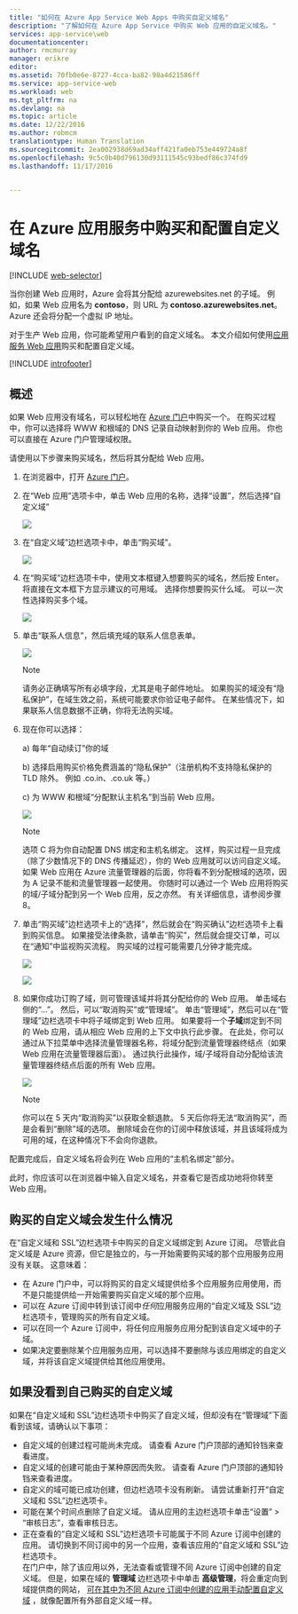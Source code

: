 ```yaml
---
title: "如何在 Azure App Service Web Apps 中购买自定义域名"
description: "了解如何在 Azure App Service 中购买 Web 应用的自定义域名。"
services: app-service\web
documentationcenter: 
author: rmcmurray
manager: erikre
editor: 
ms.assetid: 70fb0e6e-8727-4cca-ba82-98a4d21586ff
ms.service: app-service-web
ms.workload: web
ms.tgt_pltfrm: na
ms.devlang: na
ms.topic: article
ms.date: 12/22/2016
ms.author: robmcm
translationtype: Human Translation
ms.sourcegitcommit: 2ea002938d69ad34aff421fa0eb753e449724a8f
ms.openlocfilehash: 9c5c0b40d796130d93111545c93bedf86c374fd9
ms.lasthandoff: 11/17/2016


---
```

# <a name="buy-and-configure-a-custom-domain-name-in-azure-app-service"></a>在 Azure 应用服务中购买和配置自定义域名
[!INCLUDE [web-selector](../../includes/websites-custom-domain-selector.md)]

当你创建 Web 应用时，Azure 会将其分配给 azurewebsites.net 的子域。 例如，如果 Web 应用名为 **contoso**，则 URL 为 **contoso.azurewebsites.net**。 Azure 还会将分配一个虚拟 IP 地址。

对于生产 Web 应用，你可能希望用户看到的自定义域名。 本文介绍如何使用[应用服务 Web 应用](http://go.microsoft.com/fwlink/?LinkId=529714)购买和配置自定义域。 

[!INCLUDE [introfooter](../../includes/custom-dns-web-site-intro-notes.md)]

## <a name="overview"></a>概述
如果 Web 应用没有域名，可以轻松地在 [Azure 门户](https://portal.azure.com/)中购买一个。 在购买过程中，你可以选择将 WWW 和根域的 DNS 记录自动映射到你的 Web 应用。 你也可以直接在 Azure 门户管理域权限。

请使用以下步骤来购买域名，然后将其分配给 Web 应用。

1. 在浏览器中，打开 [Azure 门户](https://portal.azure.com/)。
2. 在“Web 应用”选项卡中，单击 Web 应用的名称，选择“设置”，然后选择“自定义域”
   
    ![](./media/custom-dns-web-site-buydomains-web-app/dncmntask-cname-6.png)
3. 在“自定义域”边栏选项卡中，单击“购买域”。
   
    ![](./media/custom-dns-web-site-buydomains-web-app/dncmntask-cname-buydomains-1.png)
4. 在“购买域”边栏选项卡中，使用文本框键入想要购买的域名，然后按 Enter。 将直接在文本框下方显示建议的可用域。 选择你想要购买什么域。 可以一次性选择购买多个域。 
   
   ![](./media/custom-dns-web-site-buydomains-web-app/dncmntask-cname-buydomains-2.png)
5. 单击“联系人信息”，然后填充域的联系人信息表单。
   
   ![](./media/custom-dns-web-site-buydomains-web-app/dncmntask-cname-buydomains-3.png)
   
   > [!NOTE]
   > 请务必正确填写所有必填字段，尤其是电子邮件地址。 如果购买的域没有“隐私保护”，在域生效之前，系统可能要求你验证电子邮件。 在某些情况下，如果联系人信息数据不正确，你将无法购买域。 
   > 
   > 
6. 现在你可以选择：
   
    a) 每年“自动续订”你的域
   
    b) 选择启用购买价格免费涵盖的“隐私保护”（注册机构不支持隐私保护的 TLD 除外。 例如 .co.in、.co.uk 等。）  
   
    c) 为 WWW 和根域“分配默认主机名”到当前 Web 应用。 
   
   ![](./media/custom-dns-web-site-buydomains-web-app/dncmntask-cname-buydomains-2.5.png)
   
   > [!NOTE]
   > 选项 C 将为你自动配置 DNS 绑定和主机名绑定。  这样，购买过程一旦完成（除了少数情况下的 DNS 传播延迟），你的 Web 应用就可以访问自定义域。 如果 Web 应用在 Azure 流量管理器的后面，你将看不到分配根域的选项，因为 A 记录不能和流量管理器一起使用。 你随时可以通过一个 Web 应用将购买的域/子域分配到另一个 Web 应用，反之亦然。 有关详细信息，请参阅步骤 8。 
   > 
   > 
7. 单击“购买域”边栏选项卡上的“选择”，然后就会在“购买确认”边栏选项卡上看到购买信息。 如果接受法律条款，请单击“购买”，然后就会提交订单，可以在“通知”中监视购买流程。 购买域的过程可能需要几分钟才能完成。 
   
   ![](./media/custom-dns-web-site-buydomains-web-app/dncmntask-cname-buydomains-4.png)
   
   ![](./media/custom-dns-web-site-buydomains-web-app/dncmntask-cname-buydomains-5.png)
8. 如果你成功订购了域，则可管理该域并将其分配给你的 Web 应用。 单击域右侧的“...”。 然后，可以“取消购买”或“管理域”。 单击“管理域”，然后可以在“管理域”边栏选项卡中将子域绑定到 Web 应用。 如果要将一个**子域**绑定到不同的 Web 应用，请从相应 Web 应用的上下文中执行此步骤。 在此处，你可以通过从下拉菜单中选择流量管理器名称，将域分配到流量管理器终结点（如果 Web 应用在流量管理器后面）。 通过执行此操作，域/子域将自动分配给该流量管理器终结点后面的所有 Web 应用。 
   
    ![](./media/custom-dns-web-site-buydomains-web-app/dncmntask-cname-buydomains-6.png)
   
   > [!NOTE]
   > 你可以在 5 天内“取消购买”以获取全额退款。 5 天后你将无法“取消购买”，而是会看到“删除”域的选项。 删除域会在你的订阅中释放该域，并且该域将成为可用的域，在这种情况下不会向你退款。 
   > 
   > 

配置完成后，自定义域名将会列在 Web 应用的“主机名绑定”部分。

此时，你应该可以在浏览器中输入自定义域名，并查看它是否成功地将你转至 Web 应用。

## <a name="what-happens-to-the-custom-domain-you-bought"></a>购买的自定义域会发生什么情况
在“自定义域和 SSL”边栏选项卡中购买的自定义域绑定到 Azure 订阅。 尽管此自定义域是 Azure 资源，但它是独立的，与一开始需要购买域的那个应用服务应用没有关联。 这意味着：

* 在 Azure 门户中，可以将购买的自定义域提供给多个应用服务应用使用，而不是只能提供给一开始需要购买自定义域的那个应用。 
* 可以在 Azure 订阅中转到该订阅中*任何*应用服务应用的“自定义域及 SSL”边栏选项卡，管理购买的所有自定义域。
* 可以在同一个 Azure 订阅中，将任何应用服务应用分配到该自定义域中的子域。
* 如果决定要删除某个应用服务应用，可以选择不要删除与该应用绑定的自定义域，并将该自定义域提供给其他应用使用。

## <a name="if-you-cant-see-the-custom-domain-you-bought"></a>如果没看到自己购买的自定义域
如果在“自定义域和 SSL”边栏选项卡中购买了自定义域，但却没有在“管理域”下面看到该域，请确认以下事项：

* 自定义域的创建过程可能尚未完成。 请查看 Azure 门户顶部的通知铃铛来查看进度。
* 自定义域的创建可能由于某种原因而失败。 请查看 Azure 门户顶部的通知铃铛来查看进度。
* 自定义的域可能已成功创建，但边栏选项卡没有刷新。 请尝试重新打开“自定义域和 SSL”边栏选项卡。
* 可能在某个时间点删除了自定义域。 请从应用的主边栏选项卡单击“设置” > “审核日志”，查看审核日志。 
* 正在查看的“自定义域和 SSL”边栏选项卡可能属于不同 Azure 订阅中创建的应用。 请切换到不同订阅中的另一个应用，查看该应用的“自定义域和 SSL”边栏选项卡。  
    在门户中，除了该应用以外，无法查看或管理不同 Azure 订阅中创建的自定义域。 但是，如果在域的 **管理域** 边栏选项卡中单击 **高级管理**，将会重定向到域提供商的网站，  [可在其中为不同 Azure 订阅中创建的应用手动配置自定义域](web-sites-custom-domain-name.md) 
   ，就像配置所有外部自定义域一样。 



